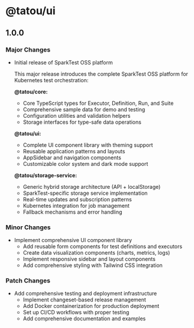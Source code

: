 # @tatou/ui

## 1.0.0

### Major Changes

- Initial release of SparkTest OSS platform

  This major release introduces the complete SparkTest OSS platform for Kubernetes test orchestration:

  **@tatou/core:**
  - Core TypeScript types for Executor, Definition, Run, and Suite
  - Comprehensive sample data for demo and testing
  - Configuration utilities and validation helpers
  - Storage interfaces for type-safe data operations

  **@tatou/ui:**
  - Complete UI component library with theming support
  - Reusable application patterns and layouts
  - AppSidebar and navigation components
  - Customizable color system and dark mode support

  **@tatou/storage-service:**
  - Generic hybrid storage architecture (API + localStorage)
  - SparkTest-specific storage service implementation
  - Real-time updates and subscription patterns
  - Kubernetes integration for job management
  - Fallback mechanisms and error handling

### Minor Changes

- Implement comprehensive UI component library
  - Add reusable form components for test definitions and executors
  - Create data visualization components (charts, metrics, logs)
  - Implement responsive sidebar and layout components
  - Add comprehensive styling with Tailwind CSS integration

### Patch Changes

- Add comprehensive testing and deployment infrastructure
  - Implement changeset-based release management
  - Add Docker containerization for production deployment
  - Set up CI/CD workflows with proper testing
  - Add comprehensive documentation and examples

